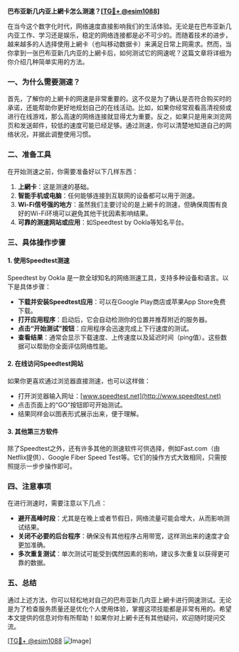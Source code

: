 **巴布亚新几内亚上網卡怎么测速？[[TG💪+ @esim1088](https://t.me/s/esim1088)]**

在当今这个数字化时代，网络速度直接影响我们的生活体验。无论是在巴布亚新几内亚工作、学习还是娱乐，稳定的网络连接都是必不可少的。而随着技术的进步，越来越多的人选择使用上網卡（也叫移动数据卡）来满足日常上网需求。然而，当你拿到一张巴布亚新几内亚的上網卡后，如何测试它的网速呢？这篇文章将详细为你介绍几种简单实用的方法。

### 一、为什么需要测速？

首先，了解你的上網卡的网速是非常重要的。这不仅是为了确认是否符合购买时的承诺，还能帮助你更好地规划自己的在线活动。比如，如果你经常观看高清视频或进行在线游戏，那么高速的网络连接就显得尤为重要。反之，如果只是用来浏览网页和发送邮件，较低的速度可能已经足够。通过测速，你可以清楚地知道自己的网络状况，并据此调整使用习惯。

### 二、准备工具

在开始测速之前，你需要准备好以下几样东西：

1. **上網卡**：这是测速的基础。
2. **智能手机或电脑**：任何能够连接到互联网的设备都可以用于测速。
3. **Wi-Fi信号强的地方**：虽然我们主要讨论的是上網卡的测速，但确保周围有良好的Wi-Fi环境可以避免其他干扰因素影响结果。
4. **可靠的测速网站或应用**：如Speedtest by Ookla等知名平台。

### 三、具体操作步骤

#### 1. 使用Speedtest测速

Speedtest by Ookla 是一款全球知名的网络测速工具，支持多种设备和语言。以下是具体步骤：

- **下载并安装Speedtest应用**：可以在Google Play商店或苹果App Store免费下载。
- **打开应用程序**：启动后，它会自动检测你的位置并推荐附近的服务器。
- **点击“开始测试”按钮**：应用程序会迅速完成上下行速度的测试。
- **查看结果**：通常会显示下载速度、上传速度以及延迟时间（ping值）。这些数据可以帮助你全面评估网络性能。

#### 2. 在线访问Speedtest网站

如果你更喜欢通过浏览器直接测速，也可以这样做：

- 打开浏览器输入网址：[www.speedtest.net](http://www.speedtest.net)
- 点击页面上的“GO”按钮即可开始测试。
- 结果同样会以图表形式展示出来，便于理解。

#### 3. 其他第三方软件

除了Speedtest之外，还有许多其他的测速软件可供选择，例如Fast.com（由Netflix提供）、Google Fiber Speed Test等。它们的操作方式大致相同，只需按照提示一步步操作即可。

### 四、注意事项

在进行测速时，需要注意以下几点：

- **避开高峰时段**：尤其是在晚上或者节假日，网络流量可能会增大，从而影响测试结果。
- **关闭不必要的后台程序**：确保没有其他程序占用带宽，这样测出来的速度才会更加准确。
- **多次重复测试**：单次测试可能受到偶然因素的影响，建议多次重复以获得更可靠的数据。

### 五、总结

通过上述方法，你可以轻松地对自己的巴布亚新几内亚上網卡进行网速测试。无论是为了检查服务质量还是优化个人使用体验，掌握这项技能都是非常有用的。希望本文提供的信息对你有所帮助！如果你对上網卡还有其他疑问，欢迎随时提问交流。

[[TG💪+ @esim1088](https://t.me/s/esim1088) ![Image](https://i.postimg.cc/4NQfJmqS/Snipaste-2025-05-13-00-14-12.png)]